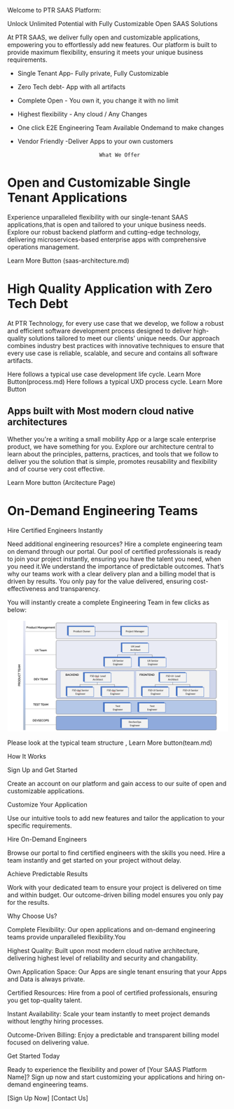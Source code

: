 Welcome to PTR SAAS Platform:

Unlock Unlimited Potential with Fully Customizable Open SAAS Solutions

At PTR SAAS, we deliver fully open and customizable applications, empowering you to effortlessly add new features. Our platform is built to provide maximum flexibility, ensuring it meets your unique business requirements.

- Single Tenant App- Fully private, Fully Customizable
- Zero Tech debt- App with all artifacts
- Complete Open - You own it, you change it with no limit
- Highest flexibility - Any cloud / Any Changes
- One click E2E Engineering Team Available Ondemand to make changes
- Vendor Friendly -Deliver Apps to your own customers


                                What We Offer

#  Open and Customizable Single Tenant Applications

Experience unparalleled flexibility with our single-tenant SAAS applications,that is open and tailored to your unique business needs. Explore our robust backend platform and cutting-edge technology, delivering microservices-based enterprise apps with comprehensive operations management.

Learn More Button (saas-architecture.md)

# High Quality Application with Zero Tech Debt 

At PTR Technology, for every use case that we develop, we follow a robust and efficient software development process designed to deliver high-quality solutions tailored to meet our clients' unique needs. Our approach combines industry best practices with innovative techniques to ensure that every use case is reliable, scalable, and secure and contains all software artifacts.

Here follows a typical use case development life cycle. Learn More Button(process.md)
Here follows a typical UXD process cycle. Learn More Button

## Apps built with Most modern cloud native architectures

Whether you're a writing a small mobility App or a large scale enterprise product, we have something for you. Explore our architecture central to learn about the principles, patterns, practices, and tools that we follow to deliver you the solution that is simple, promotes reusability and flexibility and of course very cost effective.

Learn More button (Arcitecture Page)

# On-Demand Engineering Teams

Hire Certified Engineers Instantly

Need additional engineering resources? Hire a complete engineering team on demand through our portal. Our pool of certified professionals is ready to join your project instantly, ensuring you have the talent you need, when you need it.We understand the importance of predictable outcomes. That’s why our teams work with a clear delivery plan and a billing model that is driven by results. You only pay for the value delivered, ensuring cost-effectiveness and transparency.

You will instantly create a complete Engineering Team in few clicks as below:

![alt text](image-13.png)

Please look at the typical team structure , Learn More button(team.md)


How It Works

Sign Up and Get Started

Create an account on our platform and gain access to our suite of open and customizable applications.

Customize Your Application

Use our intuitive tools to add new features and tailor the application to your specific requirements.

Hire On-Demand Engineers

Browse our portal to find certified engineers with the skills you need. Hire a team instantly and get started on your project without delay.

Achieve Predictable Results

Work with your dedicated team to ensure your project is delivered on time and within budget. Our outcome-driven billing model ensures you only pay for the results.

Why Choose Us?

Complete Flexibility: Our open applications and on-demand engineering teams provide unparalleled flexibility.You

Highest Quality: Built upon most modern cloud native architecture, delivering highest level of reliability and security and changability.

Own Application Space: Our Apps are single tenant ensuring that your Apps and Data is always private.

Certified Resources: Hire from a pool of certified professionals, ensuring you get top-quality talent.

Instant Availability: Scale your team instantly to meet project demands without lengthy hiring processes.

Outcome-Driven Billing: Enjoy a predictable and transparent billing model focused on delivering value.


Get Started Today

Ready to experience the flexibility and power of [Your SAAS Platform Name]? Sign up now and start customizing your applications and hiring on-demand engineering teams.

[Sign Up Now] [Contact Us]